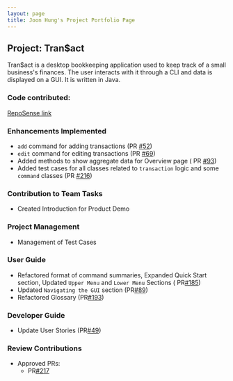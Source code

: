 ```yaml
---
layout: page
title: Joon Hung's Project Portfolio Page
---
```


## Project: Tran$act

Tran$act is a desktop bookkeeping application used to keep track of a small business's
finances. The user interacts with it through a CLI and data is displayed on a GUI.
It is written in Java.

### **Code contributed**: 
[RepoSense link](https://nus-cs2103-ay2324s1.github.io/tp-dashboard/?search=PetrichorPrecipice&breakdown=true)

### **Enhancements Implemented**

- `add` command for adding transactions (PR [#52](https://github.com/AY2324S1-CS2103T-W13-3/tp/pull/52))
- `edit` command for editing transactions (PR [#69](https://github.com/AY2324S1-CS2103T-W13-3/tp/pull/69))
- Added methods to show aggregate data for Overview page (
  PR [#93](https://github.com/AY2324S1-CS2103T-W13-3/tp/pull/93))
- Added test cases for all classes related to `transaction` logic and some `command` classes (PR [#216](https://github.com/AY2324S1-CS2103T-W13-3/tp/pull/216))

### **Contribution to Team Tasks**

- Created Introduction for Product Demo

### **Project Management**

- Management of Test Cases

### **User Guide**

- Refactored format of command summaries, Expanded Quick Start section, Updated `Upper Menu` and `Lower Menu` Sections (
  PR[#185](https://github.com/AY2324S1-CS2103T-W13-3/tp/pull/185))
- Updated `Navigating the GUI` section (PR[#89](https://github.com/AY2324S1-CS2103T-W13-3/tp/pull/89))
- Refactored Glossary (PR[#193](https://github.com/AY2324S1-CS2103T-W13-3/tp/pull/193/))

### **Developer Guide**

- Update User Stories (PR[#49](https://github.com/AY2324S1-CS2103T-W13-3/tp/pull/49))

### **Review Contributions**
- Approved PRs:
  - PR[#217](https://github.com/AY2324S1-CS2103T-W13-3/tp/pull/217)
